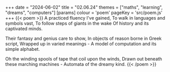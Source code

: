 +++
date = "2024-06-02"
title = "02.06.24"
themes = ["maths", "learning", "dreams", "computers"]
[params]
  colour = 'poem'
  pageKey = 'src/poem.js'
+++
{{< poem >}}
A practiced fluency I've gained,
To walk in languages and symbols vast,
To follow steps of giants in the wake 
Of history and its captivated minds.

Their fantasy and genius care to show,
In objects of reason borne in Greek script,
Wrapped up in varied meanings -
A model of computation and its simple alphabet.

Oh the winding spools of tape that coil upon the winds,
Drawn out beneath these marching machines -
Automata of the dreamy kind.
{{< /poem >}}
